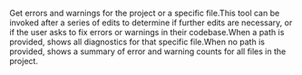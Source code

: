 Get errors and warnings for the project or a specific file.This tool can be invoked after a series of edits to determine if further edits are necessary, or if the user asks to fix errors or warnings in their codebase.When a path is provided, shows all diagnostics for that specific file.When no path is provided, shows a summary of error and warning counts for all files in the project.
